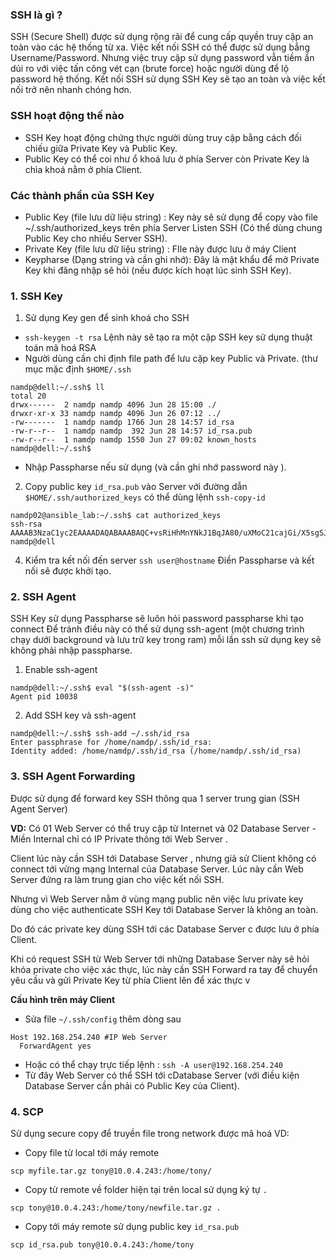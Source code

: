 ### SSH là gì ?

SSH (Secure Shell) được sử dụng rộng rãi để cung cấp quyền truy cập an toàn vào các hệ thống từ xa.
Việc kết nối SSH có thể được sử dụng bẳng Username/Password. Nhưng việc truy cập sử dụng password vẫn tiềm ẩn dủi ro với việc tấn công vét cạn (brute force) hoặc người dùng để lộ password hệ thống.
Kết nối SSH sử dụng SSH Key sẽ tạo an toàn và việc kết nối trở nên nhanh chóng hơn.

### SSH hoạt động thế nào

- SSH Key hoạt động chứng thực người dùng truy cập bằng cách đối chiếu giữa Private Key và Public Key.
- Public Key có thể coi như ổ khoá lưu ở phía Server còn Private Key là chìa khoá nằm ở phía Client.

### Các thành phần của SSH Key

- Public Key (file lưu dữ liệu string) : Key này sẽ sử dụng để copy vào file ~/.ssh/authorized_keys trên phía Server Listen SSH (Có thể dùng chung Public Key cho nhiều Server SSH).
- Private Key (file lưu dữ liệu string) : FIle này được lưu ở máy Client
- Keypharse (Dạng string và cần ghi nhớ): Đây là mật khẩu để mở Private Key khi đăng nhập sẽ hỏi (nếu được kích hoạt lúc sinh SSH Key).

### 1\. SSH Key

1.  Sử dụng Key gen để sinh khoá cho SSH

- `ssh-keygen -t rsa`
    Lệnh này sẽ tạo ra một cặp SSH key sử dụng thuật toán mã hoá RSA
- Người dùng cần chỉ định file path để lưu cặp key Public và Private. (thư mục mặc định `$HOME/.ssh`

```
namdp@dell:~/.ssh$ ll
total 20
drwx------  2 namdp namdp 4096 Jun 28 15:00 ./
drwxr-xr-x 33 namdp namdp 4096 Jun 26 07:12 ../
-rw-------  1 namdp namdp 1766 Jun 28 14:57 id_rsa
-rw-r--r--  1 namdp namdp  392 Jun 28 14:57 id_rsa.pub
-rw-r--r--  1 namdp namdp 1550 Jun 27 09:02 known_hosts
namdp@dell:~/.ssh$ 

```

- Nhập Passpharse nếu sử dụng (và cần ghi nhớ password này ).

2.  Copy public key `id_rsa.pub` vào Server với đường dẫn `$HOME/.ssh/authorized_keys` có thể dùng lệnh `ssh-copy-id`

```
namdp02@ansible_lab:~/.ssh$ cat authorized_keys 
ssh-rsa AAAAB3NzaC1yc2EAAAADAQABAAABAQC+vsRiHhMnYNkJ1BqJA80/uXMoC21cajGi/X5sgSJsUG5+hQDWd7mj/tujHXNMHK4WskwoDDO2MH6PEWeJ3HHzAlMr6hnKt645GnfhA9Y4CF5AzHNvVF+Aqrr+gpop7PYWwoOm46BrSuAV6oa5rzKKdXn4qCGgKFbiahHxD2NmG8+EzhBgc9xJQm8XBu5fZvZ8RA3qy1w9FUzKtLTrHJt9rAaWw+S4LrNzzhviTzqV/QrZGIsStx3ixdYXI8p5kHHuaDfj6RaxzzfrZZ/zE2OhV8t/a0HBOKJ7BizfmiWlpo6Wp9IR/CCapshbuu4yOhonkVdTFy6x6acMGjxnsYfj namdp@dell
```

4.  Kiểm tra kết nối đến server `ssh user@hostname` Điền Passpharse và kết nối sẽ được khởi tạo.

### 2\. SSH Agent

SSH Key sử dụng Passpharse sẽ luôn hỏi password passpharse khi tạo connect
Để tránh điều này có thể sử dụng ssh-agent (một chương trình chạy dưới background và lưu trữ key trong ram) mỗi lần ssh sử dụng key sẽ không phải nhập passpharse.

1.  Enable ssh-agent

```
namdp@dell:~/.ssh$ eval "$(ssh-agent -s)"
Agent pid 10038

```

2.  Add SSH key và ssh-agent

```
namdp@dell:~/.ssh$ ssh-add ~/.ssh/id_rsa
Enter passphrase for /home/namdp/.ssh/id_rsa: 
Identity added: /home/namdp/.ssh/id_rsa (/home/namdp/.ssh/id_rsa)
```

### 3\. SSH Agent Forwarding

Được sử dụng để forward key SSH thông qua 1 server trung gian (SSH Agent Server)
   
**VD:** Có 01 Web Server có thể truy cập từ Internet và 02 Database Server - Miền Internal chỉ có IP Private thông tới Web Server .

Client lúc này cần SSH tới Database Server , nhưng giả sử Client không có connect tới vừng mạng Internal của Database Server. Lúc này cần Web Server đứng ra làm trung gian cho việc kết nối SSH.

Nhưng vì Web Server nằm ở vùng mạng public nên việc lưu private key dùng cho việc authenticate SSH Key tới Database Server là không an toàn.

Do đó các private key dùng SSH tới các Database Server c được lưu ở phía Client.

Khi có request SSH từ Web Server tới những Database Server này sẽ hỏi khóa private cho việc xác thực, lúc này cần SSH Forward ra tay để chuyển yêu cầu và gửi Private Key từ phía Client lên để xác thực v

**Cấu hình trên máy Client**

- Sửa file `~/.ssh/config` thêm dòng sau

```
Host 192.168.254.240 #IP Web Server
  ForwardAgent yes
```

- Hoặc có thể chạy trực tiếp lệnh :
    `ssh -A user@192.168.254.240`
- Từ đây Web Server có thể SSH tới cDatabase Server (với điều kiện Database Server cần phải có Public Key của Client).

### 4. SCP 
Sử dụng secure copy để truyền file trong network được mã hoá
VD:
- Copy file từ local tới máy remote
```
scp myfile.tar.gz tony@10.0.4.243:/home/tony/
``` 
- Copy từ remote về folder hiện tại trên local sử dụng ký tự `.`
```
scp tony@10.0.4.243:/home/tony/newfile.tar.gz .
```
- Copy tới máy remote sử dụng public key `id_rsa.pub`
```
scp id_rsa.pub tony@10.0.4.243:/home/tony
```
